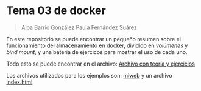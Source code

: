 # Tema 03 de docker

> Alba Barrio González
> Paula Fernández Suárez

En este repositorio se puede encontrar un pequeño resumen sobre el funcionamiento del almacenamiento en docker, dividido en *volúmenes* y *bind mount*, y una batería de ejercicos para mostrar el uso de cada uno.

Todo esto se puede encontrar en el archivo: [Archivo con teoría y ejercicios](./practica_almacenamiento_docker.md)

Los archivos utilizados para los ejemplos son: [miweb](./miweb/) y un archivo [index.html](./index.html).